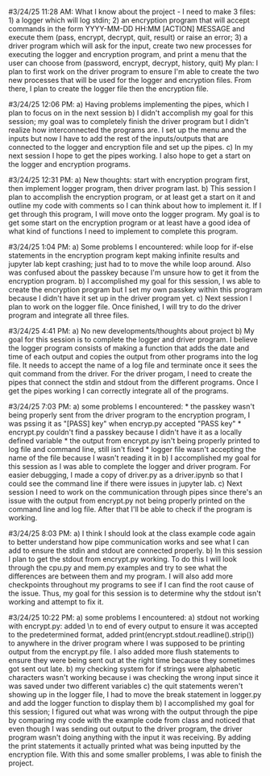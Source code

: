 #3/24/25 11:28 AM:
What I know about the project
        -  I need to make 3 files: 1) a logger which will log stdin; 2) an encryption program that will accept commands in the form YYYY-MM-DD HH:MM [ACTION] MESSAGE and execute them (pass, encrypt, decrypt, quit, result) or raise an error; 3) a driver program which will ask for the input, create two new processes for executing the logger and encryption program, and print a menu that the user can choose from (password, encrypt, decrypt, history, quit)
    My plan:
        I plan to first work on the driver program to ensure I'm able to create the two new processes that will be used for the logger and encryption files. From there, I plan to create the logger file then the encryption file.

#3/24/25 12:06 PM:
    a) Having problems implementing the pipes, which I plan to focus on in the next session
    b) I didn't accomplish my goal for this session; my goal was to completely finish the driver program but I didn't realize how interconnected the programs are. I set up the menu and the inputs but now I have to add the rest of the inputs/outputs that are connected to the logger and encryption file and set up the pipes.
    c) In my next session I hope to get the pipes working. I also hope to get a start on the logger and encryption programs. 

#3/24/25 12:31 PM:
    a) New thoughts: start with encryption program first, then implement logger program, then driver program last.
    b) This session I plan to accomplish the encryption program, or at least get a start on it and outline my code with comments so I can think about how to implement it. If I get through this program, I will move onto the logger program. My goal is to get some start on the encryption program or at least have a good idea of what kind of functions I need to implement to complete this program.

#3/24/25 1:04 PM:
    a) Some problems I encountered: while loop for if-else statements in the encryption program kept making infinite results and jupyter lab kept crashing; just had to to move the while loop around. Also was confused about the passkey because I'm unsure how to get it from the encryption program.
    b) I accomplished my goal for this session, I ws able to create the encryption program but I set my own passkey within this program because I didn't have it set up in the driver program yet.
    c) Next session I plan to work on the logger file. Once finished, I will try to do the driver program and integrate all three files.

#3/24/25 4:41 PM:
    a) No new developments/thoughts about project
    b) My goal for this session is to complete the logger and driver program. I believe the logger program consists of making a function that adds the date and time of each output and copies the output from other programs into the log file. It needs to accept the name of a log file and terminate once it sees the quit command from the driver. For the driver progam, I need to create the pipes that connect the stdin and stdout from the different programs. Once I get the pipes working I can correctly integrate all of the programs.

#3/24/25 7:03 PM:
    a) some problems I encountered:
        * the passkey wasn't being properly sent from the driver program to the encryption program, I was pssing it as "[PASS] key" when encryp.py accepted "PASS key"
        * encrypt.py couldn't find a passkey because I didn't have it as a locally defined variable
        * the output from encrypt.py isn't being properly printed to log file and command line, still isn't fixed
        * logger file wasn't accepting the name of the file because I wasn't reading it in
    b) I accomplished my goal for this session as I was able to complete the logger and driver program. For easier debugging, I made a copy of driver.py as a driver.ipynb so that I could see the command line if there were issues in jupyter lab. 
    c) Next session I need to work on the communication through pipes since there's an issue with the output from encrypt.py not being properly printed on the command line and log file. After that I'll be able to check if the program is working.

#3/24/25 8:03 PM:
    a) I think I should look at the class example code again to better understand how pipe communication works and see what I can add to ensure the stdin and stdout are connected properly.
    b) In this session I plan to get the stdout from encrypt.py working. To do this I will look through the cpu.py and mem.py examples and try to see what the differences are between them and my program. I will also add more checkpoints throughout my programs to see if I can find the root cause of the issue. Thus, my goal for this session is to determine why the stdout isn't working and attempt to fix it.

#3/24/25 10:22 PM:
    a) some problems I encountered:
        a) stdout not working with encrypt.py: added \n to end of every output to ensure it was accepted to the predetermined format, added print(encrypt.stdout.readline().strip()) to anywhere in the driver program where I was supposed to be printing output from the encrypt.py file. I also added more flush statements to ensure they were being sent out at the right time because they sometimes got sent out late.
        b) my checking system for if strings were alphabetic characters wasn't working because i was checking the wrong input since it was saved under two different variables
        c) the quit statements weren't showing up in the logger file, I had to move the break statement in logger.py and add the logger function to display them
    b) I accomplished my goal for this session; I figured out what was wrong with the output through the pipe by comparing my code with the example code from class and noticed that even though I was sending out output to the driver program, the driver program wasn't doing anything with the input it was receiving. By adding the print statements it actually printed what was being inputted by the encryption file. With this and some smaller problems, I was able to finish the project.
